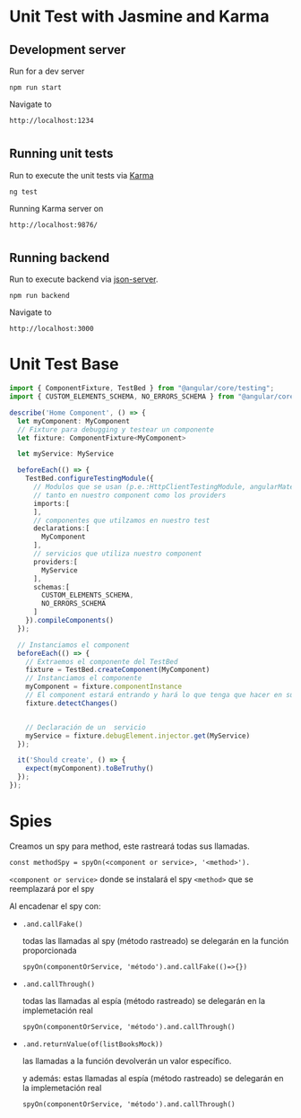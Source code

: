 # Unit Test with Jasmine and Karma

## Development server

Run for a dev server
```
npm run start
```

Navigate to
```
http://localhost:1234
```

#

## Running unit tests

Run to execute the unit tests via [Karma](https://karma-runner.github.io)
```
ng test
```
Running Karma server on
```
http://localhost:9876/
```

#

## Running backend

Run to execute backend via [json-server](https://github.com/typicode/json-server).
```
npm run backend
```
Navigate to
```
http://localhost:3000
```

#

# Unit Test Base

```typescript
import { ComponentFixture, TestBed } from "@angular/core/testing";
import { CUSTOM_ELEMENTS_SCHEMA, NO_ERRORS_SCHEMA } from "@angular/core";

describe('Home Component', () => {
  let myComponent: MyComponent
  // Fixture para debugging y testear un componente
  let fixture: ComponentFixture<MyComponent>

  let myService: MyService

  beforeEach(() => {
    TestBed.configureTestingModule({
      // Modulos que se usan (p.e.:HttpClientTestingModule, angularMaterial)
      // tanto en nuestro component como los providers
      imports:[
      ],
      // componentes que utilzamos en nuestro test
      declarations:[
        MyComponent
      ],
      // servicios que utiliza nuestro component
      providers:[
        MyService
      ],
      schemas:[
        CUSTOM_ELEMENTS_SCHEMA,
        NO_ERRORS_SCHEMA
      ]
    }).compileComponents()
  });

  // Instanciamos el component
  beforeEach(() => {
    // Extraemos el componente del TestBed
    fixture = TestBed.createComponent(MyComponent)
    // Instanciamos el componente
    myComponent = fixture.componentInstance
    // El component estará entrando y hará lo que tenga que hacer en su método ngOnInit()
    fixture.detectChanges()


    // Declaración de un  servicio
    myService = fixture.debugElement.injector.get(MyService)
  });

  it('Should create', () => {
    expect(myComponent).toBeTruthy()
  });
});
```

#

# Spies

Creamos un spy para method, este rastreará todas sus llamadas.

```
const methodSpy = spyOn(<component or service>, '<method>').
```
`<component or service>` donde se instalará el spy
`<method>` que se reemplazará por el spy

Al encadenar el spy con:

*   `.and.callFake()`


    todas las llamadas al spy (método rastreado) se delegarán en la función proporcionada

    ```
    spyOn(componentOrService, 'método').and.callFake(()=>{})
    ```

*   `.and.callThrough()`

    todas las llamadas al espía (método rastreado) se delegarán en la implemetación real

    ```
    spyOn(componentOrService, 'método').and.callThrough()
    ```

*   `.and.returnValue(of(listBooksMock))`

    las llamadas a la función devolverán un valor específico.


    y además: estas llamadas al espía (método rastreado) se delegarán en la implemetación real

    ```
    spyOn(componentOrService, 'método').and.callThrough()
    ```
